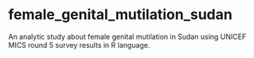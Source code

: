 # female_genital_mutilation_sudan
An analytic study about female genital mutilation in Sudan using UNICEF MICS round 5 survey results in R language.
